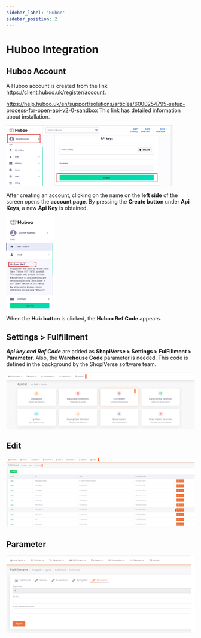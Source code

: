 ```yaml
---
sidebar_label: 'Huboo'
sidebar_position: 2
---
```


# Huboo Integration

## Huboo Account

A Huboo account is created from the link https://client.huboo.uk/register/account.

https://help.huboo.uk/en/support/solutions/articles/6000254795-setup-process-for-open-api-v2-0-sandbox This link has detailed information about installation.

![HubooCreate](../fullfillment-entegration/img/HubooCreate.png)

After creating an account, clicking on the name on the **left side** of the screen opens the **account page**. By pressing the **Create button** under **Api Keys**, a new **Api Key** is obtained.

![HubooReferans](../fullfillment-entegration/img/HubooRef.png)

When the **Hub button** is clicked, the **Huboo Ref Code** appears.

## Settings > Fulfillment

***Api key and Ref Code*** are added as **ShopiVerse > Settings > FulFillment > Parameter**.
Also, the **Warehouse Code** parameter is needed. This code is defined in the background by the ShopiVerse software team.

![Huboo](../../dashboard/fullfillment-entegration/img/Huboo.png)

## Edit

![HubooEdit](../../dashboard/fullfillment-entegration/img/HubooEdit.png)

## Parameter

![HubooEditParameter](../../dashboard/fullfillment-entegration/img/HubooEditParameter.png)
